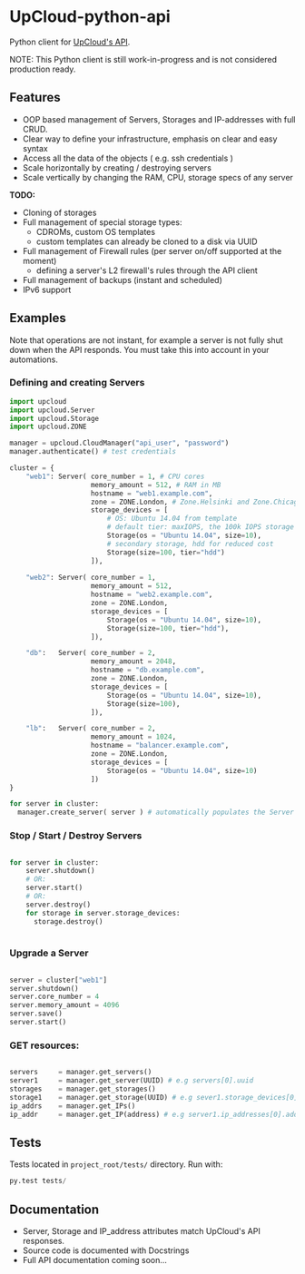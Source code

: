 # UpCloud-python-api
Python client for [UpCloud's API](https://www.upcloud.com/documentation/api/).

NOTE: This Python client is still work-in-progress and is not considered production ready.

## Features
* OOP based management of Servers, Storages and IP-addresses with full CRUD.
* Clear way to define your infrastructure, emphasis on clear and easy syntax
* Access all the data of the objects ( e.g. ssh credentials )
* Scale horizontally by creating / destroying servers
* Scale vertically by changing the RAM, CPU, storage specs of any server

**TODO:**
* Cloning of storages
* Full management of special storage types:
  * CDROMs, custom OS templates
  * custom templates can already be cloned to a disk via UUID
* Full management of Firewall rules (per server on/off supported at the moment)
  * defining a server's L2 firewall's rules through the API client
* Full management of backups (instant and scheduled)
* IPv6 support



## Examples

Note that operations are not instant, for example a server is not fully shut down when the API responds. 
You must take this into account in your automations.

### Defining and creating Servers

```python
import upcloud
import upcloud.Server
import upcloud.Storage
import upcloud.ZONE

manager = upcloud.CloudManager("api_user", "password")
manager.authenticate() # test credentials

cluster = {
	"web1": Server( core_number = 1, # CPU cores
					memory_amount = 512, # RAM in MB
					hostname = "web1.example.com", 
					zone = ZONE.London, # Zone.Helsinki and Zone.Chicago available also
					storage_devices = [
				        # OS: Ubuntu 14.04 from template
				        # default tier: maxIOPS, the 100k IOPS storage backend
						Storage(os = "Ubuntu 14.04", size=10), 
						# secondary storage, hdd for reduced cost
						Storage(size=100, tier="hdd") 
					]),
	
	"web2": Server( core_number = 1, 
					memory_amount = 512, 
					hostname = "web2.example.com", 
					zone = ZONE.London, 
					storage_devices = [
						Storage(os = "Ubuntu 14.04", size=10), 
						Storage(size=100, tier="hdd"),
					]),

	"db":	Server( core_number = 2, 
					memory_amount = 2048, 
					hostname = "db.example.com", 
					zone = ZONE.London, 
					storage_devices = [
						Storage(os = "Ubuntu 14.04", size=10),
						Storage(size=100),
					]),

	"lb":	Server( core_number = 2, 
					memory_amount = 1024, 
					hostname = "balancer.example.com", 
					zone = ZONE.London, 
					storage_devices = [
						Storage(os = "Ubuntu 14.04", size=10)
					])
}

for server in cluster:
  manager.create_server( server ) # automatically populates the Server objects with data from API

```

### Stop / Start / Destroy Servers
```python

for server in cluster:
	server.shutdown()
	# OR: 
	server.start()
	# OR: 
	server.destroy()
	for storage in server.storage_devices: 
	  storage.destroy()
	  
```

### Upgrade a Server
```python

server = cluster["web1"]
server.shutdown()
server.core_number = 4
server.memory_amount = 4096
server.save()
server.start()

```

### GET resources:
```python

servers     = manager.get_servers()
server1     = manager.get_server(UUID) # e.g servers[0].uuid
storages    = manager.get_storages()
storage1    = manager.get_storage(UUID) # e.g sever1.storage_devices[0].uuid
ip_addrs    = manager.get_IPs()
ip_addr     = manager.get_IP(address) # e.g server1.ip_addresses[0].address

```

## Tests

Tests located in `project_root/tests/` directory. Run with:

```python
py.test tests/
```

## Documentation

* Server, Storage and IP_address attributes match UpCloud's API responses.
* Source code is documented with Docstrings
* Full API documentation coming soon...
